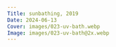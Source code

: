 ```yaml
---
Title: sunbathing, 2019
Date: 2024-06-13
Cover: images/023-uv-bath.webp
Image: images/023-uv-bath@2x.webp
---
```

